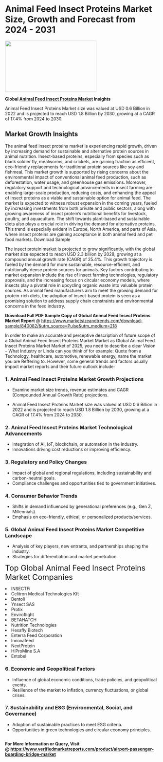 <H1>Animal Feed Insect Proteins Market Size, Growth and Forecast from 2024 - 2031</H1><img class="aligncenter size-medium wp-image-584254" src="https://thirdeyenews.in/wp-content/uploads/2024/09/Global-Market-Research-300x168.jpeg" alt="" width="300" height="168" /><p><strong>Global&nbsp;<a href="https://www.marketsizeandtrends.com/download-sample/840082/&amp;utm_source=Pulse&amp;utm_medium=218">Animal Feed Insect Proteins Market</a> Insights</strong></p><p>Animal Feed Insect Proteins Market size was valued at USD 0.6 Billion in 2022 and is projected to reach USD 1.8 Billion by 2030, growing at a CAGR of 17.4% from 2024 to 2030.</p><p><h2>Market Growth Insights</h2> <p>The animal feed insect proteins market is experiencing rapid growth, driven by increasing demand for sustainable and alternative protein sources in animal nutrition. Insect-based proteins, especially from species such as black soldier fly, mealworms, and crickets, are gaining traction as efficient, eco-friendly replacements for traditional protein sources like soy and fishmeal. This market growth is supported by rising concerns about the environmental impact of conventional animal feed production, such as deforestation, water usage, and greenhouse gas emissions. Moreover, regulatory support and technological advancements in insect farming are enabling large-scale production, reducing costs, and enhancing the appeal of insect proteins as a viable and sustainable option for animal feed. The market is expected to witness robust expansion in the coming years, fueled by increasing investments from both private and public sectors, along with growing awareness of insect protein’s nutritional benefits for livestock, poultry, and aquaculture. The shift towards plant-based and sustainable diets also plays a crucial role in driving the demand for alternative proteins. This trend is especially evident in Europe, North America, and parts of Asia, where insect proteins are gaining acceptance in both animal feed and pet food markets. Download Sample <p>The insect protein market is projected to grow significantly, with the global market size expected to reach USD 2.3 billion by 2028, growing at a compound annual growth rate (CAGR) of 25.4%. This growth trajectory is fueled by the demand for more sustainable, resource-efficient, and nutritionally dense protein sources for animals. Key factors contributing to market expansion include the rise of insect farming technologies, regulatory approvals, and the increasing focus on circular economy models, where insects play a pivotal role in upcycling organic waste into valuable protein sources. As animal feed manufacturers aim to meet the growing demand for protein-rich diets, the adoption of insect-based protein is seen as a promising solution to address supply chain constraints and environmental concerns in the feed industry.</p> </p><p><span class=""><strong>Download Full PDF Sample Copy of Global Animal Feed Insect Proteins Market Report</strong> @ <a href="https://www.marketsizeandtrends.com/download-sample/840082/&amp;utm_source=Pulse&amp;utm_medium=218" target="_blank">https://www.marketsizeandtrends.com/download-sample/840082/&amp;utm_source=Pulse&amp;utm_medium=218</a></span></p><p>In order to make an accurate and perceptive description of future scope of a Global&nbsp;Animal Feed Insect Proteins Market Market as Global&nbsp;Animal Feed Insect Proteins Market Market of 2025, you need to describe a clear Vision &ndash; What Industry or Linda can you think of for example: Quote from a Technology, healthcare, automotive, renewable energy, name the market you are Reffering to. However, some general trends and factors usually impact market reports and their future outlook include:</p><h3>1.&nbsp;<strong>Animal Feed Insect Proteins Market Growth Projections</strong></h3><ul><li>Examine market size trends, revenue estimates and CAGR (Compounded Annual Growth Rate) projections.</li><li><p>Animal Feed Insect Proteins Market size was valued at USD 0.6 Billion in 2022 and is projected to reach USD 1.8 Billion by 2030, growing at a CAGR of 17.4% from 2024 to 2030.</p></li></ul><h3>2.&nbsp;<strong>Animal Feed Insect Proteins Market Technological Advancements</strong></h3><ul><li>Integration of AI, IoT, blockchain, or automation in the industry.</li><li>Innovations driving cost reductions or improving efficiency.</li></ul><h3>3.&nbsp;<strong>Regulatory and Policy Changes</strong></h3><ul><li>Impact of global and regional regulations, including sustainability and carbon-neutral goals.</li><li>Compliance challenges and opportunities tied to government initiatives.</li></ul><h3>4.&nbsp;<strong>Consumer Behavior Trends</strong></h3><ul><li>Shifts in demand influenced by generational preferences (e.g., Gen Z, Millennials).</li><li>Emphasis on eco-friendly, ethical, or personalized products/services.</li></ul><h3>5.&nbsp;<strong>Global Animal Feed Insect Proteins Market Competitive Landscape</strong></h3><ul><li>Analysis of key players, new entrants, and partnerships shaping the industry.</li><li>Strategies for differentiation and market penetration.</li></ul><p data-pm-slice="1 1 []"><span style="color: inherit; font-family: inherit; font-size: 25px;">Top Global Animal Feed Insect Proteins Market Companies</span></p><div class="" data-test-id=""><p><li>INSECTFi</li><li> Celitron Medical Technologies Kft</li><li> Bentoli</li><li> Ynsect SAS</li><li> Protix</li><li> Enviroflight</li><li> BETAHATCH</li><li> Nutrition Technologies</li><li> Hexafly Biotech</li><li> Enterra Feed Corporation</li><li> Innovafeed</li><li> NextProtein</li><li> HiProMine S.A</li><li> Entobel</li></p></div><h3>6.&nbsp;<strong>Economic and Geopolitical Factors</strong></h3><ul><li>Influence of global economic conditions, trade policies, and geopolitical events.</li><li>Resilience of the market to inflation, currency fluctuations, or global crises.</li></ul><h3>7.&nbsp;<strong>Sustainability and ESG (Environmental, Social, and Governance)</strong></h3><ul><li>Adoption of sustainable practices to meet ESG criteria.</li><li>Opportunities in green technologies and circular economy principles.</li></ul><h2><strong style="font-size: 14px;">For More Information or Query, Visit @&nbsp;</strong><a style="background-color: #ffffff; font-size: 14px;" href="https://www.marketsizeandtrends.com/report/animal-feed-insect-proteins-market/" target="_blank">https://www.verifiedmarketreports.com/product/airport-passenger-boarding-bridge-market</a></h2>
